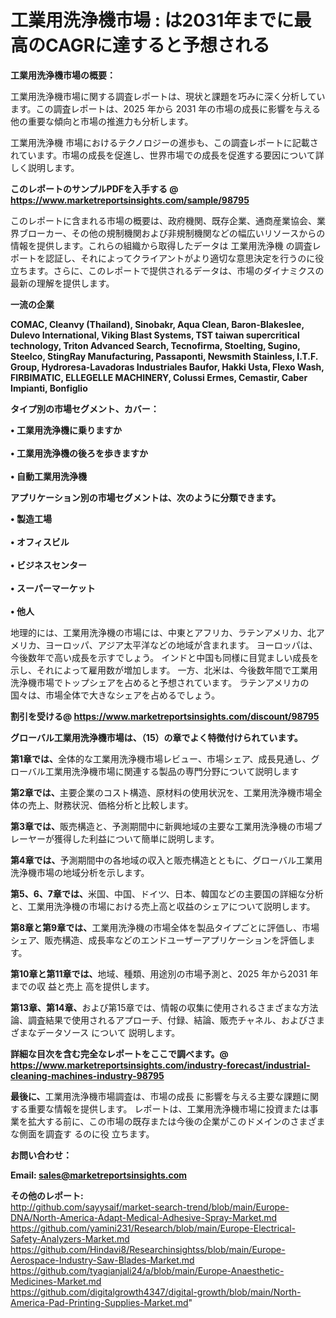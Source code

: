 # 工業用洗浄機市場 : は2031年までに最高のCAGRに達すると予想される

<strong><b>工業用洗浄機市場の概要：</b></strong>

工業用洗浄機市場に関する調査レポートは、現状と課題を巧みに深く分析しています。この調査レポートは、2025 年から 2031 年の市場の成長に影響を与える他の重要な傾向と市場の推進力も分析します。

工業用洗浄機 市場におけるテクノロジーの進歩も、この調査レポートに記載されています。市場の成長を促進し、世界市場での成長を促進する要因について詳しく説明します。

<strong>このレポートのサンプルPDFを入手する @ <a href=https://www.marketreportsinsights.com/sample/98795>https://www.marketreportsinsights.com/sample/98795</a></strong>

このレポートに含まれる市場の概要は、政府機関、既存企業、通商産業協会、業界ブローカー、その他の規制機関および非規制機関などの幅広いリソースからの情報を提供します。これらの組織から取得したデータは 工業用洗浄機 の調査レポートを認証し、それによってクライアントがより適切な意思決定を行うのに役立ちます。さらに、このレポートで提供されるデータは、市場のダイナミクスの最新の理解を提供します。

<strong>一流の企業</strong>

<strong><b>COMAC, Cleanvy (Thailand), Sinobakr, Aqua Clean, Baron-Blakeslee, Dulevo International, Viking Blast Systems, TST taiwan supercritical technology, Triton Advanced Search, Tecnofirma, Stoelting, Sugino, Steelco, StingRay Manufacturing, Passaponti, Newsmith Stainless, I.T.F. Group, Hydroresa-Lavadoras Industriales Baufor, Hakki Usta, Flexo Wash, FIRBIMATIC, ELLEGELLE MACHINERY, Colussi Ermes, Cemastir, Caber Impianti, Bonfiglio</b></strong>

<strong><b>タイプ別の市場セグメント、カバー：</b></strong>

<strong>• 工業用洗浄機に乗りますか<br><br>• 工業用洗浄機の後ろを歩きますか<br><br>• 自動工業用洗浄機</strong>

<strong><b>アプリケーション別の市場セグメントは、次のように分類できます。</b></strong>

<strong>• 製造工場<br><br>• オフィスビル<br><br>• ビジネスセンター<br><br>• スーパーマーケット<br><br>• 他人</strong>

 地理的には、工業用洗浄機の市場には、中東とアフリカ、ラテンアメリカ、北アメリカ、ヨーロッパ、アジア太平洋などの地域が含まれます。 ヨーロッパは、今後数年で高い成長を示すでしょう。 インドと中国も同様に目覚ましい成長を示し、それによって雇用数が増加します。 一方、北米は、今後数年間で工業用洗浄機市場でトップシェアを占めると予想されています。 ラテンアメリカの国々は、市場全体で大きなシェアを占めるでしょう。

<strong>割引を受ける@ <a href=https://www.marketreportsinsights.com/discount/98795>https://www.marketreportsinsights.com/discount/98795</a></strong>

<strong><b>グローバル工業用洗浄機市場は、（15）の章でよく特徴付けられています。</b></strong>

<strong><b>第</b></strong><strong><b>1章では、</b></strong>全体的な工業用洗浄機市場レビュー、市場シェア、成長見通し、グローバル工業用洗浄機市場に関連する製品の専門分野について説明します

<strong><b>第2章では、</b></strong>主要企業のコスト構造、原材料の使用状況を、工業用洗浄機市場全体の売上、財務状況、価格分析と比較します。

<strong><b>第3章では、</b></strong>販売構造と、予測期間中に新興地域の主要な工業用洗浄機の市場プレーヤーが獲得した利益について簡単に説明します。

<strong><b>第4章では、</b></strong>予測期間中の各地域の収入と販売構造とともに、グローバル工業用洗浄機市場の地域分析を示します。

<strong><b>第5、6、7章では、</b></strong>米国、中国、ドイツ、日本、韓国などの主要国の詳細な分析と、工業用洗浄機の市場における売上高と収益のシェアについて説明します。

<strong><b>第8章と第9章では、</b></strong>工業用洗浄機の市場全体を製品タイプごとに評価し、市場シェア、販売構造、成長率などのエンドユーザーアプリケーションを評価します。

<strong><b>第10章と第11章では、</b></strong>地域、種類、用途別の市場予測と、2025 年から2031 年までの収 益と売上 高を提供します。

<strong><b>第13章、第14章、</b></strong>および第15章では、情報の収集に使用されるさまざまな方法論、調査結果で使用されるアプローチ、付録、結論、販売チャネル、およびさまざまなデータソース について 説明します。

<strong>詳細な目次を含む完全なレポートをここで調べます。@ <a href=https://www.marketreportsinsights.com/industry-forecast/industrial-cleaning-machines-industry-98795>https://www.marketreportsinsights.com/industry-forecast/industrial-cleaning-machines-industry-98795</a></strong>

<strong><b>最後に、</b></strong>工業用洗浄機市場調査は、市場の成長 に影響を</a>与える主要な課題に関する重要な情報を提供します。 レポートは、工業用洗浄機市場に投資または事業を拡大する前に、この市場の既存または今後の企業がこのドメインのさまざまな側面を調査す るのに役 立ちます。

<strong><b>お問い合わせ：</b></strong>

<strong>Email: </strong><a href=mailto:sales@marketreportsinsights.com><strong>sales@marketreportsinsights.com</strong></a>

<strong>その他のレポート:</strong>
<br>
<a href=http://github.com/sayysaif/market-search-trend/blob/main/Europe-DNA/North-America-Adapt-Medical-Adhesive-Spray-Market.md>http://github.com/sayysaif/market-search-trend/blob/main/Europe-DNA/North-America-Adapt-Medical-Adhesive-Spray-Market.md</a>
<br>
<a href=https://github.com/yamini231/Research/blob/main/Europe-Electrical-Safety-Analyzers-Market.md>https://github.com/yamini231/Research/blob/main/Europe-Electrical-Safety-Analyzers-Market.md</a>
<br>
<a href=https://github.com/Hindavi8/Researchinsightss/blob/main/Europe-Aerospace-Industry-Saw-Blades-Market.md>https://github.com/Hindavi8/Researchinsightss/blob/main/Europe-Aerospace-Industry-Saw-Blades-Market.md</a>
<br>
<a href=https://github.com/tyagianjali24/a/blob/main/Europe-Anaesthetic-Medicines-Market.md>https://github.com/tyagianjali24/a/blob/main/Europe-Anaesthetic-Medicines-Market.md</a>
<br>
<a href=https://github.com/digitalgrowth4347/digital-growth/blob/main/North-America-Pad-Printing-Supplies-Market.md>https://github.com/digitalgrowth4347/digital-growth/blob/main/North-America-Pad-Printing-Supplies-Market.md</a>"
